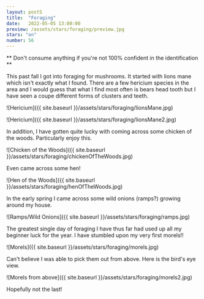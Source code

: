 ```yaml
---
layout: postS
title:  "Foraging"
date:   2022-05-05 13:00:00
preview: /assets/stars/foraging/preview.jpg
stars: "on"
number: 56
---
```


** Don't consume anything if you're not 100% confident in the identification **

This past fall I got into foraging for mushrooms. It started with lions mane which isn't exactly what I found. There are a few hericium species in the area and I would guess that what I find most often is bears head tooth but I have seen a coupe different forms of clusters and teeth. 

![Hericium]({{ site.baseurl }}/assets/stars/foraging/lionsMane.jpg)

![Hericium]({{ site.baseurl }}/assets/stars/foraging/lionsMane2.jpg)

In addition, I have gotten quite lucky with coming across some chicken of the woods. Particularly enjoy this. 

![Chicken of the Woods]({{ site.baseurl }}/assets/stars/foraging/chickenOfTheWoods.jpg)

Even came across some hen!

![Hen of the Woods]({{ site.baseurl }}/assets/stars/foraging/henOfTheWoods.jpg)

In the early spring I came across some wild onions (ramps?) growing around my house. 

![Ramps/Wild Onions]({{ site.baseurl }}/assets/stars/foraging/ramps.jpg)

The greatest single day of foraging I have thus far had used up all my beginner luck for the year. I have stumbled upon my very first morels!!

![Morels]({{ site.baseurl }}/assets/stars/foraging/morels.jpg)

Can't believe I was able to pick them out from above. Here is the bird's eye view.

![Morels from above]({{ site.baseurl }}/assets/stars/foraging/morels2.jpg)

Hopefully not the last!